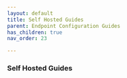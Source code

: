 ```yaml
---
layout: default
title: Self Hosted Guides
parent: Endpoint Configuration Guides
has_children: true 
nav_order: 23

---
```


### Self Hosted Guides
